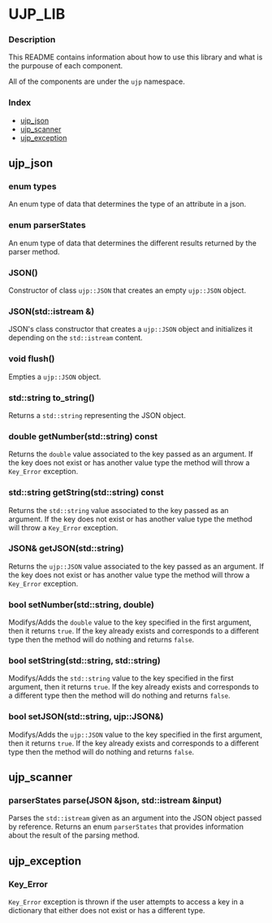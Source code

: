 # UJP_LIB

### Description

This README contains information about how to use this library and what 
is the purpouse of each component.

All of the components are under the `ujp` namespace.

### Index
-   [ujp_json](#item_one)
-   [ujp_scanner](#item_two)
-   [ujp_exception](#item_three)

<a id="item_one"></a>
## ujp_json

### enum types
An enum type of data that determines the type of an attribute in a json.

### enum parserStates
An enum type of data that determines the different results returned by the parser method.

### JSON()
Constructor of class `ujp::JSON` that creates an empty `ujp::JSON` object.

### JSON(std::istream &)
JSON's class constructor that creates a `ujp::JSON` object and initializes it depending on the `std::istream` content.

### void flush()
Empties a `ujp::JSON` object.

### std::string to_string()
Returns a `std::string` representing the JSON object.

### double getNumber(std::string) const
Returns the `double` value associated to the key passed as an argument. If the key does not exist or has another value type the method
will throw a `Key_Error` exception.

### std::string getString(std::string) const
Returns the `std::string` value associated to the key passed as an argument. If the key does not exist or has another value type the method
will throw a `Key_Error` exception.

### JSON& getJSON(std::string)
Returns the `ujp::JSON` value associated to the key passed as an argument. If the key does not exist or has another value type the method
will throw a `Key_Error` exception.

### bool setNumber(std::string, double)
Modifys/Adds the `double` value to the key specified in the first argument, then it returns `true`. If the key already exists and corresponds to a different type
then the method will do nothing and returns `false`.

### bool setString(std::string, std::string)
Modifys/Adds the `std::string` value to the key specified in the first argument, then it returns `true`. If the key already exists and corresponds 
to a different type then the method will do nothing and returns `false`.

### bool setJSON(std::string, ujp::JSON&)
Modifys/Adds the `ujp::JSON` value to the key specified in the first argument, then it returns `true`. If the key already exists and corresponds to a different type
then the method will do nothing and returns `false`.

<a id="item_two"></a>
## ujp_scanner

### parserStates parse(JSON &json, std::istream &input)
Parses the `std::istream` given as an argument into the JSON object passed by reference.
Returns an enum `parserStates` that provides information about the result of the parsing method.

<a id="item_three"></a>
## ujp_exception

### Key_Error
`Key_Error` exception is thrown if the user attempts to access a key in a dictionary that either does not exist or has a different type.